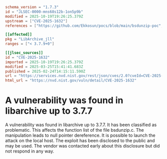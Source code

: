 ```toml
schema_version = "1.7.3"
id = "JLSEC-0000-mns68s12b-1on5p9b"
modified = 2025-10-19T19:26:25.379Z
upstream = ["CVE-2025-1632"]
references = ["https://github.com/Ekkosun/pocs/blob/main/bsdunzip-poc", "https://vuldb.com/?ctiid.296619", "https://vuldb.com/?id.296619", "https://vuldb.com/?submit.496460", "https://github.com/Ekkosun/pocs/blob/main/bsdunzip-poc"]

[[affected]]
pkg = "LibArchive_jll"
ranges = ["< 3.7.9+0"]

[[jlsec_sources]]
id = "CVE-2025-1632"
imported = 2025-10-19T19:26:25.379Z
modified = 2025-03-25T15:41:41.683Z
published = 2025-02-24T14:15:11.590Z
url = "https://services.nvd.nist.gov/rest/json/cves/2.0?cveId=CVE-2025-1632"
html_url = "https://nvd.nist.gov/vuln/detail/CVE-2025-1632"
```

# A vulnerability was found in libarchive up to 3.7.7

A vulnerability was found in libarchive up to 3.7.7. It has been classified as problematic. This affects the function list of the file bsdunzip.c. The manipulation leads to null pointer dereference. It is possible to launch the attack on the local host. The exploit has been disclosed to the public and may be used. The vendor was contacted early about this disclosure but did not respond in any way.

